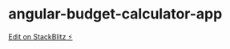 # angular-budget-calculator-app

[Edit on StackBlitz ⚡️](https://stackblitz.com/edit/angular-budget-calculator-app)